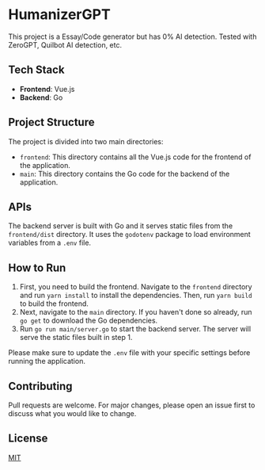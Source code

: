 # HumanizerGPT

This project is a Essay/Code generator but has 0% AI detection. Tested with ZeroGPT, Quilbot AI detection, etc.

## Tech Stack

- **Frontend**: Vue.js
- **Backend**: Go

## Project Structure

The project is divided into two main directories:

- `frontend`: This directory contains all the Vue.js code for the frontend of the application.
- `main`: This directory contains the Go code for the backend of the application.

## APIs

The backend server is built with Go and it serves static files from the `frontend/dist` directory. It uses the `godotenv` package to load environment variables from a `.env` file.

## How to Run

1. First, you need to build the frontend. Navigate to the `frontend` directory and run `yarn install` to install the dependencies. Then, run `yarn build` to build the frontend.
2. Next, navigate to the `main` directory. If you haven't done so already, run `go get` to download the Go dependencies.
3. Run `go run main/server.go` to start the backend server. The server will serve the static files built in step 1.

Please make sure to update the `.env` file with your specific settings before running the application.


## Contributing

Pull requests are welcome. For major changes, please open an issue first to discuss what you would like to change.

## License

[MIT](https://choosealicense.com/licenses/mit/)
